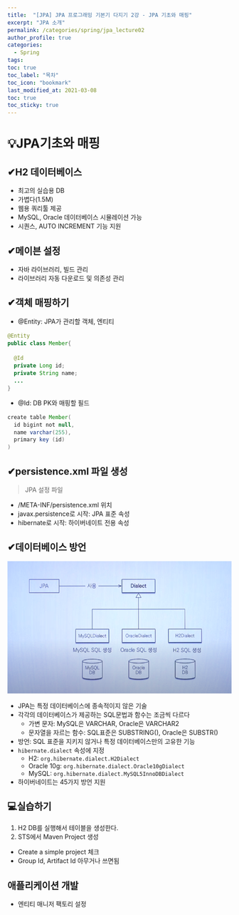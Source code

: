 ```yaml
---
title:  "[JPA] JPA 프로그래밍 기본기 다지기 2강 - JPA 기초와 매핑"
excerpt: "JPA 소개"  
permalink: /categories/spring/jpa_lecture02
author_profile: true
categories:
  - Spring
tags:
toc: true
toc_label: "목차"
toc_icon: "bookmark"
last_modified_at: 2021-03-08
toc: true
toc_sticky: true
---   
```


# 💡JPA기초와 매핑
## ✔H2 데이터베이스
* 최고의 실습용 DB
* 가볍다(1.5M)
* 웹용 쿼리툴 제공
* MySQL, Oracle 데이터베이스 시뮬레이션 가능
* 시퀀스, AUTO INCREMENT 기능 지원  

## ✔메이븐 설정
* 자바 라이브러리, 빌드 관리
* 라이브러리 자동 다운로드 및 의존성 관리

## ✔객체 매핑하기
* @Entity: JPA가 관리할 객체, 엔티티  
```java
@Entity
public class Member{

  @Id
  private Long id;
  private String name;
  ...
}
```  

* @Id: DB PK와 매핑할 필드
```java
create table Member(
  id bigint not null,
  name varchar(255),
  primary key (id)
)
```

## ✔persistence.xml 파일 생성
> JPA 설정 파일  

* /META-INF/persistence.xml 위치
* javax.persistence로 시작: JPA 표준 속성
* hibernate로 시작: 하이버네이트 전용 속성   

## ✔데이터베이스 방언  
![20210308_112202](/assets/images/20210308_112202.png)    
* JPA는 특정 데이터베이스에 종속적이지 않은 기술
* 각각의 데이터베이스가 제공하는 SQL문법과 함수는 조금씩 다르다
  * 가변 문자: MySQL은 VARCHAR, Oracle은 VARCHAR2
  * 문자열을 자르는 함수: SQL표준은 SUBSTRING(), Oracle은 SUBSTR()
* 방언: SQL 표준을 지키지 않거나 특정 데이터베이스만의 고유한 기능  
* `hibernate.dialect` 속성에 지정  
  * H2: `org.hibernate.dialect.H2Dialect`
  * Oracle 10g: `org.hibernate.dialect.Oracle10gDialect`
  * MySQL: `org.hibernate.dialect.MySQL5InnoDBDialect`
* 하이버네이트는 45가지 방언 지원  


## 💻실습하기
1. H2 DB를 실행해서 테이블을 생성한다.
2. STS에서 Maven Project 생성
  * Create a simple project 체크
  * Group Id, Artifact Id 아무거나 쓰면됨

## 애플리케이션 개발
* 엔티티 매니저 팩토리 설정



